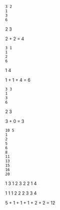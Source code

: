 ```
3 2
1
3
6
```

2 3

2 + 2 = 4

```
3 1
1
2
6
```

1 4

1 + 1 + 4 = 6

```
3 3
1
3
6
```

2 3

3 + 0 = 3

```
10 5
1
2
5
6
8
11
13
15
16
20
```

1 3 1 2 3 2 2 1 4

1 1 1 2 2 2 3 3 4

5 + 1 + 1 + 1 + 2 + 2 = 12
